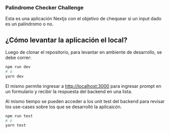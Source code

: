 ### Palindrome Checker Challenge

Esta es una aplicación Nextjs con el objetivo de chequear si un input dado es un palíndromo o no.

## ¿Cómo levantar la aplicación el local?

Luego de clonar el repositorio, para levantar en ambiente de desarrollo, se debe correr:

```bash
npm run dev
# ó
yarn dev
```

El mismo permite ingresar a [http://localhost:3000](http://localhost:3000) para ingresar prompt en un formulario y recibir la respuesta del backend en una lista.

Al mismo tiempo se pueden acceder a los unit test del backend para revisar los use-cases sobre los que se desarrolló la aplicaicón.

```bash
npm run test
# ó
yarn test
```
